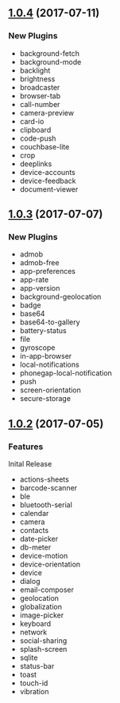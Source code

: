 <a name="1.0.4"></a>
## [1.0.4](https://github.com/chrisgriffith/ionic-native-mocks) (2017-07-11)

### New Plugins
- background-fetch
- background-mode
- backlight
- brightness
- broadcaster
- browser-tab
- call-number
- camera-preview
- card-io
- clipboard
- code-push
- couchbase-lite
- crop
- deeplinks
- device-accounts
- device-feedback
- document-viewer

<a name="1.0.3"></a>
## [1.0.3](https://github.com/chrisgriffith/ionic-native-mocks) (2017-07-07)

### New Plugins
- admob
- admob-free
- app-preferences
- app-rate
- app-version
- background-geolocation
- badge
- base64
- base64-to-gallery
- battery-status
- file
- gyroscope
- in-app-browser
- local-notifications
- phonegap-local-notification
- push
- screen-orientation
- secure-storage

<a name="1.0.2"></a>
## [1.0.2](https://github.com/chrisgriffith/ionic-native-mocks) (2017-07-05)

### Features
Inital Release
- actions-sheets
- barcode-scanner
- ble
- bluetooth-serial
- calendar
- camera
- contacts
- date-picker
- db-meter
- device-motion
- device-orientation
- device
- dialog
- email-composer
- geolocation
- globalization
- image-picker
- keyboard
- network
- social-sharing
- splash-screen
- sqlite
- status-bar
- toast
- touch-id
- vibration
